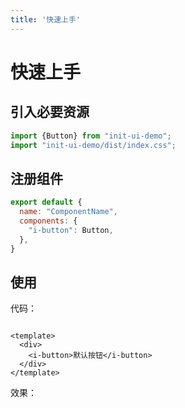 ```yaml
---
title: '快速上手'
---
```


# 快速上手

## 引入必要资源

```javascript
import {Button} from "init-ui-demo";
import "init-ui-demo/dist/index.css";
```

## 注册组件

```javascript
export default {
  name: "ComponentName",
  components: {
    "i-button": Button,
  },
}
```

## 使用

代码：

```vue

<template>
  <div>
    <i-button>默认按钮</i-button>
  </div>
</template>
```

效果：
<ClientOnly>
<get-started-button-demo></get-started-button-demo>
</ClientOnly>

